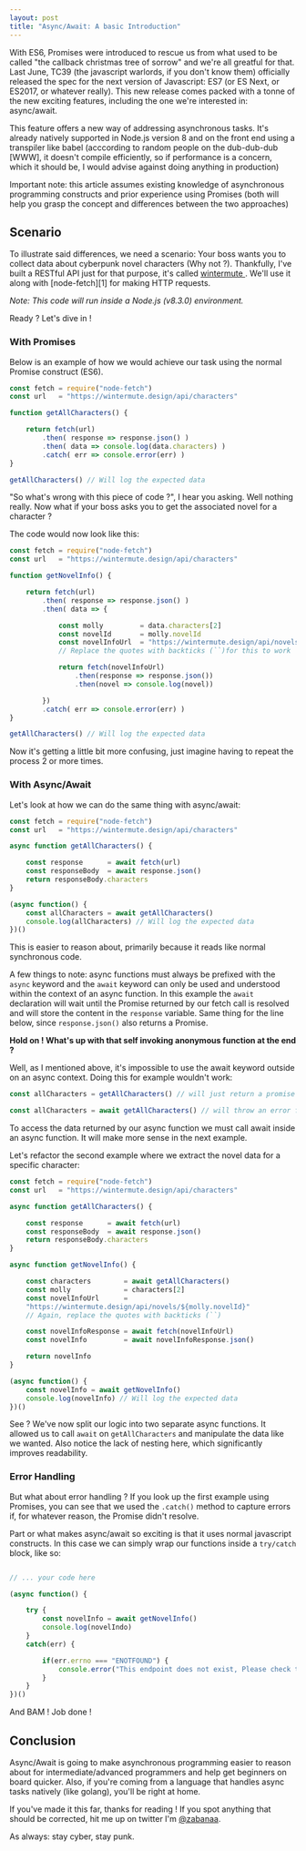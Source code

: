 ```yaml
---
layout: post
title: "Async/Await: A basic Introduction"
---
```


With ES6, Promises were introduced to rescue us from what used to be called "the
callback christmas tree of sorrow" and we're all greatful for that. Last June,
TC39 (the javascript warlords, if you don't know them) officially released the
spec for the next version of Javascript: ES7 (or ES Next, or ES2017, or whatever
really). This new release comes packed with a tonne of the new exciting
features, including the one we're interested in: async/await.

This feature offers a new way of addressing asynchronous tasks. It's already
natively supported  in Node.js version 8 and on the front end using a transpiler
like babel (acccording to random people on the dub-dub-dub [WWW], it doesn't
compile efficiently, so if performance is a concern, which it should be, I
would advise against doing anything in production)

Important note: this article assumes existing knowledge of asynchronous
programming constructs and prior experience using Promises (both will help you
grasp the concept and differences between the two approaches)

## Scenario

To illustrate said differences, we need a scenario: Your boss wants you to
collect data about cyberpunk novel characters (Why not ?). Thankfully, I've
built a RESTful API just for that purpose, it's called [ wintermute ][0]. We'll use
it along with [node-fetch][1] for making HTTP requests.

*Note: This code will run inside a Node.js (v8.3.0) environment.*

Ready ? Let's dive in !

### With Promises

Below is an example of how we would achieve our task using the normal Promise
construct (ES6).

```javascript
const fetch = require("node-fetch")
const url   = "https://wintermute.design/api/characters"

function getAllCharacters() {

    return fetch(url)
        .then( response => response.json() )
        .then( data => console.log(data.characters) )
        .catch( err => console.error(err) )
}

getAllCharacters() // Will log the expected data
```

"So what's wrong with this piece of code ?", I hear you asking. Well nothing
really. Now what if your boss asks you to get the associated novel for a character ?

The code would now look like this:

```javascript
const fetch = require("node-fetch")
const url   = "https://wintermute.design/api/characters"

function getNovelInfo() {

    return fetch(url)
        .then( response => response.json() )
        .then( data => {

            const molly         = data.characters[2]
            const novelId       = molly.novelId
            const novelInfoUrl  = "https://wintermute.design/api/novels/${novelId}"
            // Replace the quotes with backticks (``)for this to work

            return fetch(novelInfoUrl)
                .then(response => response.json())
                .then(novel => console.log(novel))

        })
        .catch( err => console.error(err) )
}

getAllCharacters() // Will log the expected data
```
Now it's getting a little bit more confusing, just imagine having to repeat the
process 2 or more times.

### With Async/Await

Let's look at how we can do the same thing with async/await:

```javascript
const fetch = require("node-fetch")
const url   = "https://wintermute.design/api/characters"

async function getAllCharacters() {

    const response      = await fetch(url)
    const responseBody  = await response.json()
    return responseBody.characters
}

(async function() {
    const allCharacters = await getAllCharacters()
    console.log(allCharacters) // Will log the expected data
})()

```
This is easier to reason about, primarily because it reads like normal
synchronous code.

A few things to note: async functions must always be prefixed with the `async`
keyword and the `await` keyword can only be used and understood within the context
of an async function.
In this example the `await` declaration will wait until the Promise returned by our
fetch call is resolved and will store the content in the `response` variable.
Same thing for the line below, since `response.json()` also returns a Promise.

**Hold on ! What's up with that self invoking anonymous function at the end ?**

Well, as I mentioned above, it's impossible to use the await keyword outside on
an async context. Doing this for example wouldn't work:

```javascript
const allCharacters = getAllCharacters() // will just return a promise to be resolved using .then()

const allCharacters = await getAllCharacters() // will throw an error for the reason explained above
```

To access the data returned by our async function we must call await inside an
async function. It will make more sense in the next example.

Let's refactor the second example where we extract the novel data for a specific
character:

```javascript
const fetch = require("node-fetch")
const url   = "https://wintermute.design/api/characters"

async function getAllCharacters() {

    const response      = await fetch(url)
    const responseBody  = await response.json()
    return responseBody.characters
}

async function getNovelInfo() {

    const characters        = await getAllCharacters()
    const molly             = characters[2]
    const novelInfoUrl      =
    "https://wintermute.design/api/novels/${molly.novelId}"
    // Again, replace the quotes with backticks (``)

    const novelInfoResponse = await fetch(novelInfoUrl)
    const novelInfo         = await novelInfoResponse.json()

    return novelInfo
}

(async function() {
    const novelInfo = await getNovelInfo()
    console.log(novelInfo) // Will log the expected data
})()
```

See ? We've now split our logic into two separate async functions. It allowed
us to call `await` on `getAllCharacters` and manipulate the data like we wanted.
Also notice the lack of nesting here, which significantly improves readability.

### Error Handling

But what about error handling ? If you look up the first example using Promises,
you can see that we used the `.catch()` method to capture errors if, for whatever
reason, the Promise didn't resolve.

Part or what makes async/await so exciting is that it uses normal javascript
constructs.
In this case we can simply wrap our functions inside a `try/catch ` block, like so:

```javascript

// ... your code here

(async function() {

    try {
        const novelInfo = await getNovelInfo()
        console.log(novelIndo)
    }
    catch(err) {

        if(err.errno === "ENOTFOUND") {
            console.error("This endpoint does not exist, Please check the URL")
        }
    }
})()

```
And BAM ! Job done !

## Conclusion

Async/Await is going to make asynchronous programming easier to reason about
for intermediate/advanced programmers and help get beginners on board quicker.
Also, if you're coming from a language that handles async tasks natively (like
golang), you'll be right at home.

If you've made it this far, thanks for reading ! If you spot anything that
should be corrected, hit me up on twitter I'm [@zabanaa](https://twitter.com/zabanaa).

As always: stay cyber, stay punk.

[0]: https://wintermute.design
[0]: https://www.npmjs.com/package/node-fetch
